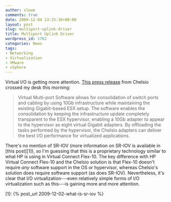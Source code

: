 ```yaml
---
author: slowe
comments: true
date: 2009-12-04 13:33:36+00:00
layout: post
slug: multiport-uplink-driver
title: Multiport Uplink Driver
wordpress_id: 1762
categories: News
tags:
- Networking
- Virtualization
- VMware
- vSphere
---
```


Virtual I/O is getting more attention. [This press release](http://www.chelsio.com/pr_120409.html) from Chelsio crossed my desk this morning:

>Virtual Multi-port Software allows for consolidation of switch ports and cabling by using 10Gb infrastructure while maintaining the existing Gigabit-based ESX setup.  The software enables the consolidation by keeping the infrastructure update completely transparent to the ESX hypervisor, enabling a 10Gb adapter to appear to the hypervisor as eight virtual Gigabit adapters.  By offloading the tasks performed by the hypervisor, the Chelsio adapters can deliver the best I/O performance for virtualized applications.

There's no mention of SR-IOV (more information on SR-IOV is available in [this post][1]), so I'm guessing that this is a proprietary technology similar to what HP is using in Virtual Connect Flex-10. The key difference with HP Virtual Connect Flex-10 and the Chelsio solution is that Flex-10 doesn't require _any_ software support in the OS or hypervisor, whereas Chelsio's solution does require software support (as does SR-IOV). Nevertheless, it's clear that I/O virtualization---even relatively simple forms of I/O virtualization such as this---is gaining more and more attention.

[1]: {% post_url 2009-12-02-what-is-sr-iov %}
